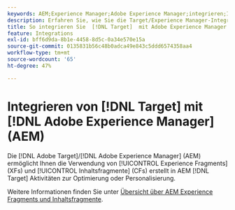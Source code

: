 ```yaml
---
keywords: AEM;Experience Manager;Adobe Experience Manager;integrieren;Integration;Experience Fragments
description: Erfahren Sie, wie Sie die Target/Experience Manager-Integration verwenden.
title: So integrieren Sie  [!DNL Target]  mit Adobe Experience Manager (AEM)
feature: Integrations
exl-id: bff6d9da-8b1e-4458-8d5c-0a34e570e15a
source-git-commit: 0135831b56c48b0adca49e843c5ddd6574358aa4
workflow-type: tm+mt
source-wordcount: '65'
ht-degree: 47%

---
```


# Integrieren von [!DNL Target] mit [!DNL Adobe Experience Manager] (AEM)

Die [!DNL Adobe Target]/[!DNL Adobe Experience Manager] (AEM) ermöglicht Ihnen die Verwendung von [!UICONTROL Experience Fragments] (XFs) und [!UICONTROL Inhaltsfragmente] (CFs) erstellt in AEM [!DNL Target] Aktivitäten zur Optimierung oder Personalisierung.

Weitere Informationen finden Sie unter [Übersicht über AEM Experience Fragments und Inhaltsfragmente](/help/main/c-integrating-target-with-mac/aem/aem-experience-and-content-fragments.md).
